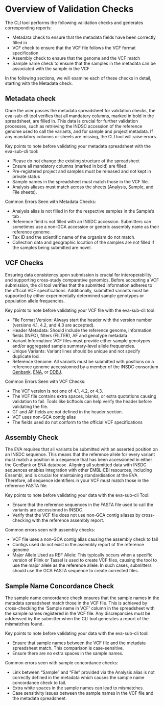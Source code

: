 # Overview of Validation Checks 

The CLI tool performs the following validation checks and generates corresponding reports:

- Metadata check to ensure that the metadata fields have been correctly filled in
- VCF check to ensure that the VCF file follows the VCF format specification
- Assembly check to ensure that the genome and the VCF match
- Sample name check to ensure that the samples in the metadata can be associated with the sample in the VCF

In the following sections, we will examine each of these checks in detail, starting with the Metadata check.

## Metadata check

Once the user passes the metadata spreadsheet for validation checks, the eva-sub-cli tool verifies that all mandatory columns, marked in bold in the spreadsheet, are filled in. This data is crucial for further validation processes, such as retrieving the INDSC accession of the reference genome used to call the variants, and for sample and project metadata. If any mandatory columns or sheets are missing, the CLI tool will raise errors.

Key points to note before validating your metadata spreadsheet with the eva-sub-cli tool:

- Please do not change the existing structure of the spreadsheet
- Ensure all mandatory columns (marked in bold) are filled.
- Pre-registered project and samples must be released and not kept in private status
- Sample names in the spreadsheet must match those in the VCF file.
- Analysis aliases must match across the sheets (Analysis, Sample, and File sheets).

Common Errors Seen with Metadata Checks:

- Analysis alias is not filled in for the respective samples in the Sample’s tab .
- Reference field is not filled with an INSDC accession. Submitters can sometimes use a non-GCA accession or generic assembly name as their reference genome.
- Tax ID and the scientific name of the organism do not match.
- Collection data and geographic location of the samples are not filled if the samples being submitted are novel.

## VCF Checks

Ensuring data consistency upon submission is crucial for interoperability and supporting cross-study comparative genomics. Before accepting a VCF submission, the cli tool verifies that the submitted information adheres to the official VCF specifications. Additionally, submitted variants must be supported by either experimentally determined sample genotypes or population allele frequencies.

Key points to note before validating your VCF file with the eva-sub-cli tool:

- File Format Version: Always start the header with the version number (versions 4.1, 4.2, and 4.3 are accepted).
- Header Metadata: Should include the reference genome, information fields (INFO), filters (FILTER), AF and  genotype metadata
- Variant Information: VCF files must provide either sample genotypes and/or aggregated sample summary-level allele frequencies.
- Unique Variants: Variant lines should be unique and not specify duplicate loci.
- Reference Genome: All variants must be submitted with positions on a reference genome accessionned by a member of the INSDC consortium  [Genbank](https://www.ncbi.nlm.nih.gov/genbank/), [ENA](https://www.ebi.ac.uk/ena/browser/home), or [DDBJ](https://www.ddbj.nig.ac.jp/index-e.html).

Common Errors Seen with VCF Checks:

- The VCF version is not one of 4.1, 4.2, or 4.3.
- The VCF file contains extra spaces, blanks, or extra quotations causing validation to fail. Tools like bcftools can help verify the header before validating the file.
- GT and AF fields are not defined in the header section.
- VCF uses non-GCA contig alias
- The fields used do not conform to the official VCF specifications 

## Assembly Check

The EVA requires that all variants be submitted with an asserted position on an INSDC sequence. This means that the reference allele for every variant must match a position in a sequence that has been accessioned in either the GenBank or ENA database. Aligning all submitted data with INSDC sequences enables integration with other EMBL-EBI resources, including Ensembl, and is crucial for maintaining standardisation at the EVA. Therefore, all sequence identifiers in your VCF must match those in the reference FASTA file.

Key points to note before validating your data with the eva-sub-cli Tool:

- Ensure that the reference sequences in the FASTA file used to call the variants are accessioned in INSDC.
- Verify that the VCF file does not use non-GCA contig aliases by cross-checking with the reference assembly report.

 Common errors seen with assembly checks:
 
- VCF file uses a non-GCA contig alias causing the assembly check to fail
- Contigs used do not exist in the assembly report of the reference genome
- Major Allele Used as REF Allele: This typically occurs when a specific version of Plink or Tassel is used to create VCF files, causing the tool to use the major allele as the reference allele. In such cases, submitters should use the GCA FASTA sequence to create corrected files.

## Sample Name Concordance Check

The sample name concordance check ensures that the sample names in the metadata spreadsheet match those in the VCF file. This is achieved by cross-checking the 'Sample name in VCF' column in the spreadsheet with the sample names registered in the VCF file. Any discrepancies must be addressed by the submitter when the CLI tool generates a report of the  mismatches found.

Key points to note before validating your data with the eva-sub-cli tool:

- Ensure that sample names between the VCF file and the metadata spreadsheet match. This comparison is case-sensitive.
- Ensure there are no extra spaces in the sample names.

Common errors seen with sample concordance checks:

- Link between “Sample” and “File” provided via the Analysis alias is not correctly defined in the metadata which causes the sample name concordance check to fail.
- Extra white spaces in the sample names can lead to mismatches.
- Case sensitivity issues between the sample names in the VCF file and the metadata spreadsheet.
